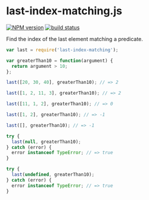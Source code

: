 last-index-matching.js
======================

[![NPM version](https://img.shields.io/npm/v/last-index-matching.svg)](https://www.npmjs.com/package/last-index-matching)
[![build status](https://img.shields.io/travis/kemitchell/last-index-matching.js.svg)](http://travis-ci.org/kemitchell/last-index-matching.js)

Find the index of the last element matching a predicate.

```javascript
var last = require('last-index-matching');

var greaterThan10 = function(argument) {
  return argument > 10;
};

last([20, 30, 40], greaterThan10); // => 2

last([1, 2, 11, 3], greaterThan10); // => 2

last([11, 1, 2], greaterThan10); // => 0

last([1, 2], greaterThan10); // => -1

last([], greaterThan10); // => -1

try {
  last(null, greaterThan10);
} catch (error) {
  error instanceof TypeError; // => true
}

try {
  last(undefined, greaterThan10);
} catch (error) {
  error instanceof TypeError; // => true
}

```
